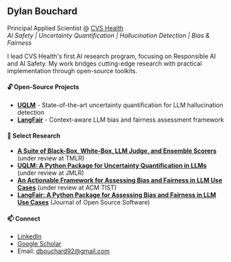 ## Dylan Bouchard

Principal Applied Scientist @ [CVS Health](https://github.com/cvs-health)  
*AI Safety | Uncertainty Quantification | Hallucination Detection | Bias & Fairness*

I lead CVS Health's first AI research program, focusing on Responsible AI and AI Safety. My work bridges cutting-edge research with practical implementation through open-source toolkits.

#### 🔓 Open-Source Projects
- [**UQLM**](https://github.com/cvs-health/uqlm) - State-of-the-art uncertainty quantification for LLM hallucination detection
- [**LangFair**](https://github.com/cvs-health/langfair) - Context-aware LLM bias and fairness assessment framework

#### 📝 Select Research
- [**A Suite of Black-Box, White-Box, LLM Judge, and Ensemble Scorers**](https://arxiv.org/abs/2504.19254) (under review at TMLR)
- [**UQLM: A Python Package for Uncertainty Quantification in LLMs**](https://arxiv.org/abs/2507.06196) (under review at JMLR)
- [**An Actionable Framework for Assessing Bias and Fairness in LLM Use Cases**](https://arxiv.org/abs/2407.10853) (under review at ACM TIST)
- [**LangFair: A Python Package for Assessing Bias and Fairness in LLM Use Cases**](https://joss.theoj.org/papers/10.21105/joss.07570) (Journal of Open Source Software)

#### 📫 Connect
- [LinkedIn](https://www.linkedin.com/in/dylan-bouchard-phd-52594664/)
- [Google Scholar](https://scholar.google.com/citations?user=nOoGEjUAAAAJ&hl=en)
- Email: dbouchard92@gmail.com
